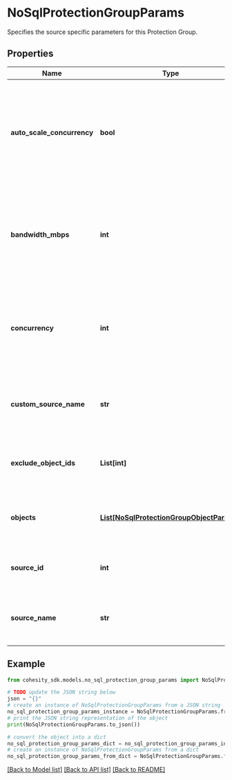 # NoSqlProtectionGroupParams

Specifies the source specific parameters for this Protection Group.

## Properties

Name | Type | Description | Notes
------------ | ------------- | ------------- | -------------
**auto_scale_concurrency** | **bool** | Specifies the flag to automatically scale number of concurrent IO Streams that will be created to exchange data with the cluster. | [optional] 
**bandwidth_mbps** | **int** | Specifies the maximum network bandwidth that each concurrent IO Stream can use for exchanging data with the cluster. | [optional] 
**concurrency** | **int** | Specifies the maximum number of concurrent IO Streams that will be created to exchange data with the cluster. | [optional] 
**custom_source_name** | **str** | The user specified name for the Source on which this protection was run. | [optional] [readonly] 
**exclude_object_ids** | **List[int]** | Specifies the objects to be excluded in the Protection Group. | [optional] 
**objects** | [**List[NoSqlProtectionGroupObjectParams]**](NoSqlProtectionGroupObjectParams.md) | Specifies the objects to be included in the Protection Group. | [optional] 
**source_id** | **int** | Object ID of the Source on which this protection was run . | [optional] [readonly] 
**source_name** | **str** | Specifies the name of the Source on which this protection was run. | [optional] [readonly] 

## Example

```python
from cohesity_sdk.models.no_sql_protection_group_params import NoSqlProtectionGroupParams

# TODO update the JSON string below
json = "{}"
# create an instance of NoSqlProtectionGroupParams from a JSON string
no_sql_protection_group_params_instance = NoSqlProtectionGroupParams.from_json(json)
# print the JSON string representation of the object
print(NoSqlProtectionGroupParams.to_json())

# convert the object into a dict
no_sql_protection_group_params_dict = no_sql_protection_group_params_instance.to_dict()
# create an instance of NoSqlProtectionGroupParams from a dict
no_sql_protection_group_params_from_dict = NoSqlProtectionGroupParams.from_dict(no_sql_protection_group_params_dict)
```
[[Back to Model list]](../README.md#documentation-for-models) [[Back to API list]](../README.md#documentation-for-api-endpoints) [[Back to README]](../README.md)


